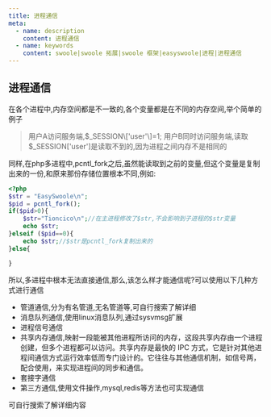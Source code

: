 ```yaml
---
title: 进程通信
meta:
  - name: description
    content: 进程通信 
  - name: keywords
    content: swoole|swoole 拓展|swoole 框架|easyswoole|进程|进程通信
---
```

## 进程通信
在各个进程中,内存空间都是不一致的,各个变量都是在不同的内存空间,举个简单的例子  

  >用户A访问服务端,$_SESSION\['user'\]=1;   
  >用户B同时访问服务端,读取$_SESSION\['user'\]是读取不到的,因为进程之间内存不是相同的  

同样,在php多进程中,pcntl_fork之后,虽然能读取到之前的变量,但这个变量是复制出来的一份,和原来那份存储位置根本不同,例如:
```php
<?php
$str = "EasySwoole\n";
$pid = pcntl_fork();
if($pid>0){
    $str="Tioncico\n";//在主进程修改了$str,不会影响到子进程的$str变量
    echo $str;
}elseif ($pid==0){
    echo $str;//$str是pcntl_fork复制出来的
}else{

}
```
所以,多进程中根本无法直接通信,那么,该怎么样才能通信呢?可以使用以下几种方式进行通信

 * 管道通信,分为有名管道,无名管道等,可自行搜索了解详细
 * 消息队列通信,使用linux消息队列,通过sysvmsg扩展
 * 进程信号通信
 * 共享内存通信,映射一段能被其他进程所访问的内存，这段共享内存由一个进程创建，但多个进程都可以访问。共享内存是最快的 IPC 方式，它是针对其他进程间通信方式运行效率低而专门设计的。它往往与其他通信机制，如信号两，配合使用，来实现进程间的同步和通信。
 * 套接字通信
 * 第三方通信,使用文件操作,mysql,redis等方法也可实现通信
 
 
可自行搜索了解详细内容 
